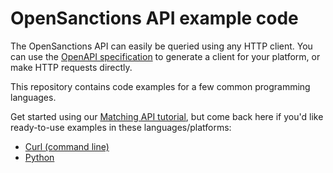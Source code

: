 # OpenSanctions API example code

The OpenSanctions API can easily be queried using any HTTP client. You can use
the [OpenAPI specification](https://api.opensanctions.org/) to generate a client
for your platform, or make HTTP requests directly.

This repository contains code examples for a few common programming languages.

Get started using our [Matching API tutorial](https://www.opensanctions.org/docs/api/matching/),
but come back here if you'd like ready-to-use examples in these languages/platforms:

  - [Curl (command line)](curl)
  - [Python](python)
